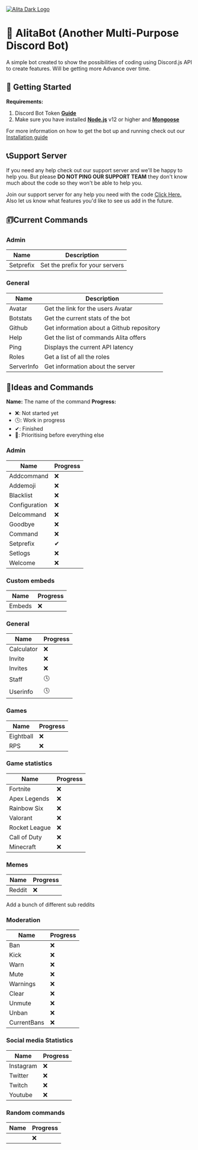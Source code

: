 [![Alita Dark Logo](https://cdn.discordapp.com/attachments/455063175277051934/679113277099474954/banner.PNG)](https://Patreon.com/KSJaay 'KSJaay')

# 🤖 AlitaBot (Another Multi-Purpose Discord Bot)
A simple bot created to show the possibilities of coding using Discord.js API to create features. Will be getting more Advance over time.

## 🚀 Getting Started
**Requirements:**
1. Discord Bot Token **[Guide](https://discordjs.guide/preparations/setting-up-a-bot-application.html#your-token)**
2. Make sure you have installed **[Node.js](https://nodejs.org/en/)** v12 or higher and **[Mongoose](https://mongoosejs.com/docs/)**


For more information on how to get the bot up and running check out our [Installation guide](https://ksjaay.gitbook.io/alitabot/)

## 📞Support Server
If you need any help check out our support server and we'll be happy to help you. But please **DO NOT PING OUR SUPPORT TEAM** they don't know much about the code so they won't be able to help you.

Join our support server for any help you need with the code [Click Here.](https://discord.gg/ahcFREu)
Also let us know what features you'd like to see us add in the future.

## 🗊Current Commands

### Admin
|Name| Description |
|-----------|---------------------------------|
| Setprefix | Set the prefix for your servers |

### General
| Name       | Description                               |
|------------|-------------------------------------------|
| Avatar     | Get the link for the users Avatar         |
| Botstats   | Get the current stats of the bot          |
| Github     | Get information about a Github repository |
| Help       | Get the list of commands Alita offers     |
| Ping       | Displays the current API latency          |
| Roles      | Get a list of all the roles               |
| ServerInfo | Get information about the server          |


## 📝Ideas and Commands
**Name:** The name of the command
**Progress:**
 - ❌: Not started yet
 - 🕓: Work in progress
 - ✔: Finished
 - 💯: Prioritising before everything else

### Admin
 | Name          | Progress |
 |---------------|----------|
 | Addcommand    |    ❌    |
 | Addemoji      |    ❌    |
 | Blacklist     |    ❌    |
 | Configuration |    ❌    |
 | Delcommand    |    ❌    |
 | Goodbye       |    ❌    |
 | Command       |    ❌    |
 | Setprefix     |    ✔     |
 | Setlogs       |    ❌    |
 | Welcome       |    ❌    |

### Custom embeds
 | Name   | Progress |
 |--------|----------|
 | Embeds |    ❌    |

### General
 | Name       | Progress |
 |------------|----------|
 | Calculator |    ❌    |
 | Invite     |    ❌    |
 | Invites    |    ❌    |
 | Staff      |    🕓    |
 | Userinfo   |    🕓    |

### Games
| Name      | Progress |
|-----------|----------|
| Eightball |    ❌    |
| RPS       |    ❌    |

### Game statistics
|    Name      | Progress |
|--------------|----------|
| Fortnite     |    ❌    |
| Apex Legends |    ❌    |
| Rainbow Six  |    ❌    |
| Valorant     |    ❌    |
| Rocket League|    ❌    |
| Call of Duty |    ❌    |
| Minecraft    |    ❌    |


### Memes
| Name   | Progress |
|--------|----------|
| Reddit |    ❌    |

Add a bunch of different sub reddits

### Moderation
| Name       | Progress |
|------------|----------|
| Ban        |    ❌    |
| Kick       |    ❌    |
| Warn       |    ❌    |
| Mute       |    ❌    |
| Warnings   |    ❌    |
| Clear      |    ❌    |
| Unmute     |    ❌    |
| Unban      |    ❌    |
| CurrentBans|    ❌    |

### Social media Statistics
| Name      | Progress |
|-----------|----------|
| Instagram |    ❌    |
| Twitter   |    ❌    |
| Twitch    |    ❌    |
| Youtube   |    ❌    |

### Random commands
|Name| Progress |
|----|----------|
||    ❌    |
